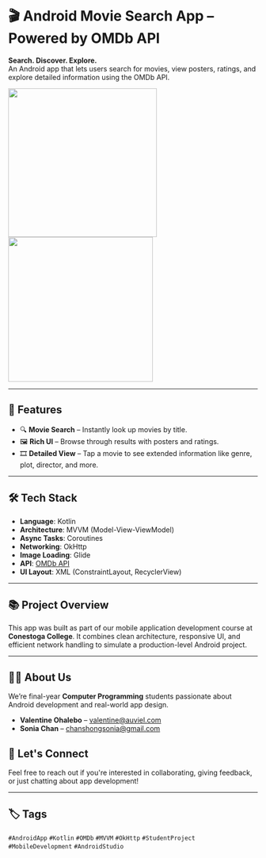 # 🎬 Android Movie Search App – Powered by OMDb API  
**Search. Discover. Explore.**  
An Android app that lets users search for movies, view posters, ratings, and explore detailed information using the OMDb API.

<p float="left">
  <img src="https://github.com/user-attachments/assets/9fc69906-ea5e-4e3a-a879-ece7f9010c80" width="300" />
  <img src="https://github.com/user-attachments/assets/7b78c59c-85f1-4f75-bf9c-5cb1ce82367b" width="292" />
</p>

---

## 🚀 Features
- 🔍 **Movie Search** – Instantly look up movies by title.
- 🖼️ **Rich UI** – Browse through results with posters and ratings.
- 🎞️ **Detailed View** – Tap a movie to see extended information like genre, plot, director, and more.

---

## 🛠️ Tech Stack
- **Language**: Kotlin  
- **Architecture**: MVVM (Model-View-ViewModel)  
- **Async Tasks**: Coroutines  
- **Networking**: OkHttp  
- **Image Loading**: Glide  
- **API**: [OMDb API](https://www.omdbapi.com/)  
- **UI Layout**: XML (ConstraintLayout, RecyclerView)

---

## 📚 Project Overview
This app was built as part of our mobile application development course at **Conestoga College**. It combines clean architecture, responsive UI, and efficient network handling to simulate a production-level Android project.

---

## 👨‍💻 About Us
We’re final-year **Computer Programming** students passionate about Android development and real-world app design.

- **Valentine Ohalebo** – valentine@auviel.com  
- **Sonia Chan** – chanshongsonia@gmail.com


## 📢 Let's Connect
Feel free to reach out if you're interested in collaborating, giving feedback, or just chatting about app development!

---

## 🏷️ Tags  
`#AndroidApp` `#Kotlin` `#OMDb` `#MVVM` `#OkHttp` `#StudentProject` `#MobileDevelopment` `#AndroidStudio`

